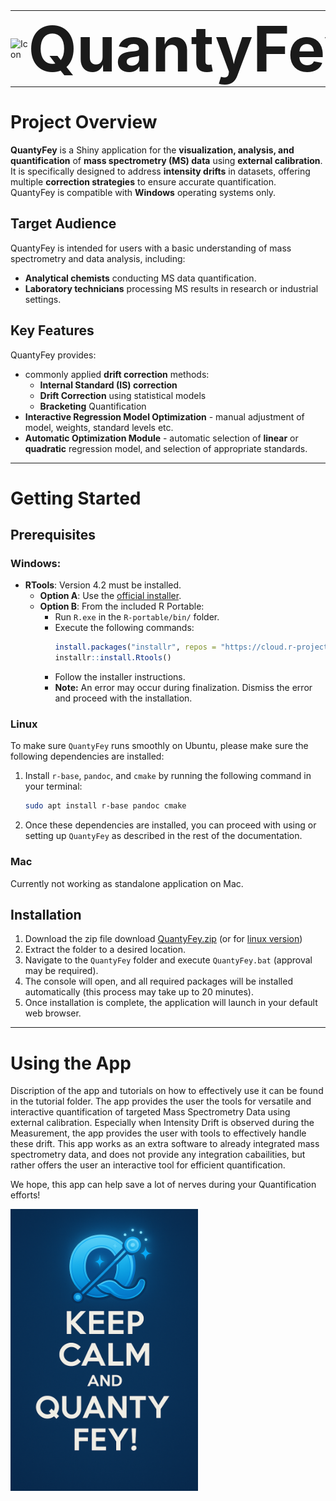 <table style="border-collapse: collapse; border: none; margin: 0; padding: 0;">
  <tr>
    <td style="border: none; padding: 0; vertical-align: middle;">
      <img src="Dependencies/icon.ico" alt="Icon" width="100">
    </td>
    <td style="border: none; padding: 0; vertical-align: middle;">
      <h1 style="font-size: 100px; margin: 0;">QuantyFey</h1>
    </td>
  </tr>
</table>

# **Project Overview**

**QuantyFey** is a Shiny application for the **visualization, analysis, and quantification** of **mass spectrometry (MS) data** using **external calibration**.  
It is specifically designed to address **intensity drifts** in datasets, offering multiple **correction strategies** to ensure accurate quantification.  
QuantyFey is compatible with **Windows** operating systems only.

## **Target Audience**

QuantyFey is intended for users with a basic understanding of mass spectrometry and data analysis, including:  
- **Analytical chemists** conducting MS data quantification.  
- **Laboratory technicians** processing MS results in research or industrial settings.

## **Key Features**

QuantyFey provides:
- commonly applied **drift correction** methods:
    - **Internal Standard (IS) correction**
    - **Drift Correction** using statistical models
    - **Bracketing** Quantification
- **Interactive Regression Model Optimization** - manual adjustment of model, weights, standard levels etc.
- **Automatic Optimization Module** - automatic selection of **linear** or **quadratic** regression model, and selection of appropriate standards.

---
# **Getting Started**

## **Prerequisites**
### **Windows**:
- **RTools**: Version 4.2 must be installed.
  - **Option A**: Use the [official installer](https://cran.r-project.org/bin/windows/Rtools/rtools42/rtools.html).
  - **Option B**: From the included R Portable:
    - Run `R.exe` in the `R-portable/bin/` folder.
    - Execute the following commands:
      ```r
      install.packages("installr", repos = "https://cloud.r-project.org/")
      installr::install.Rtools()
      ```
    - Follow the installer instructions.
    - **Note:** An error may occur during finalization. Dismiss the error and proceed with the installation.
 
### **Linux**

To make sure `QuantyFey` runs smoothly on Ubuntu, please make sure the following dependencies are installed:
1. Install `r-base`, `pandoc`, and `cmake` by running the following command in your terminal:
   ``` bash
   sudo apt install r-base pandoc cmake
   ```
2. Once these dependencies are installed, you can proceed with using or setting up `QuantyFey` as described in the rest of the documentation.


### **Mac**

Currently not working as standalone application on Mac.


## **Installation**

1. Download the zip file download [QuantyFey.zip]([release/v0.0.1windows](https://github.com/CDLMarkus/QuantyFey/releases/v.1.0.0)) (or for [linux version](release/v0.0.1linux))
2. Extract the folder to a desired location.
3. Navigate to the `QuantyFey` folder and execute `QuantyFey.bat` (approval may be required).
4. The console will open, and all required packages will be installed automatically (this process may take up to 20 minutes).
5. Once installation is complete, the application will launch in your default web browser.

---

# **Using the App**

Discription of the app and tutorials on how to effectively use it can be found in the tutorial folder.
The app provides the user the tools for versatile and interactive quantification of targeted Mass Spectrometry Data using external calibration. Especially when Intensity Drift is observed during the Measurement, the app provides the user with tools to effectively handle these drift. This app works as an extra software to already integrated mass spectrometry data, and does not provide any integration cabailities, but rather offers the user an interactive tool for efficient quantification.

We hope, this app can help save a lot of nerves during your Quantification efforts!

<p align="left">
  <img src="images/keep_calm.png" alt="Keep Calm and QuantyFey!" width="300">
</p>




